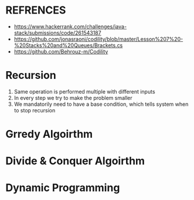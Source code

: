 # REFRENCES
- https://www.hackerrank.com/challenges/java-stack/submissions/code/261543187
- https://github.com/jonasraoni/codility/blob/master/Lesson%207%20-%20Stacks%20and%20Queues/Brackets.cs
- https://github.com/Behrouz-m/Codility


# Recursion
1) Same operation is performed multiple with different inputs
2) In every step we try to make the problem smaller
3) We mandatorily need to have a base condition, which tells system when to stop recursion

# Grredy Algoirthm

# Divide & Conquer Algoirthm

# Dynamic Programming